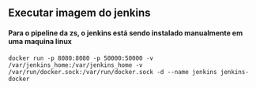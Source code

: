 ## Executar imagem do jenkins

#### Para o pipeline da zs, o jenkins está sendo instalado manualmente em uma maquina linux

```
docker run -p 8080:8080 -p 50000:50000 -v /var/jenkins_home:/var/jenkins_home -v /var/run/docker.sock:/var/run/docker.sock -d --name jenkins jenkins-docker
```
